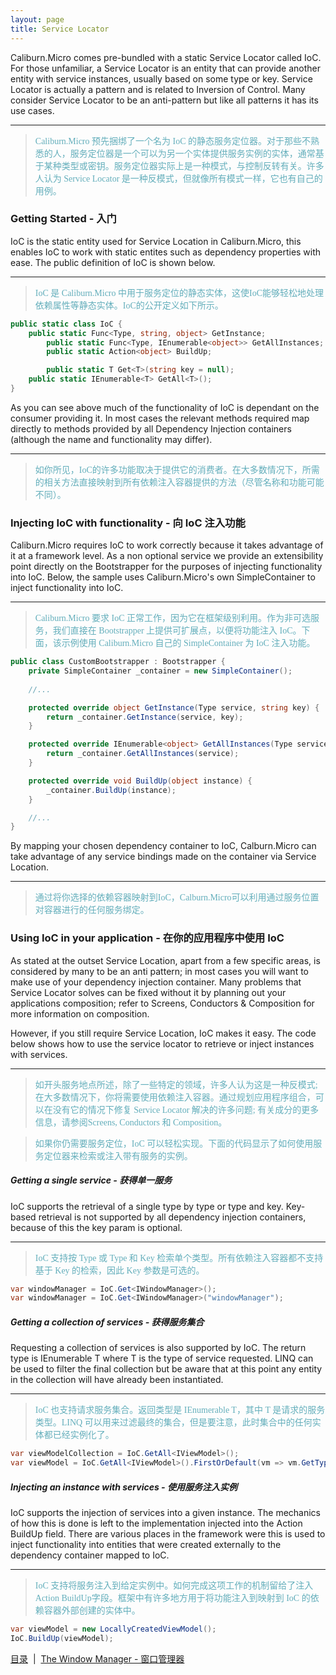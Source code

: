 ```yaml
---
layout: page
title: Service Locator
---
```


Caliburn.Micro comes pre-bundled with a static Service Locator called IoC. For those unfamiliar, a Service Locator is an entity that can provide another entity with service instances, usually based on some type or key. Service Locator is actually a pattern and is related to Inversion of Control. Many consider Service Locator to be an anti-pattern but like all patterns it has its use cases. 

---
><font color="#63aebb" face="微软雅黑">Caliburn.Micro 预先捆绑了一个名为 IoC 的静态服务定位器。对于那些不熟悉的人，服务定位器是一个可以为另一个实体提供服务实例的实体，通常基于某种类型或密钥。服务定位器实际上是一种模式，与控制反转有关。许多人认为 Service Locator 是一种反模式，但就像所有模式一样，它也有自己的用例。</font>

### Getting Started - 入门

IoC is the static entity used for Service Location in Caliburn.Micro, this enables IoC to work with static entites such as dependency properties with ease. The public definition of IoC is shown below.

---
><font color="#63aebb" face="微软雅黑">IoC 是 Caliburn.Micro 中用于服务定位的静态实体，这使IoC能够轻松地处理依赖属性等静态实体。IoC的公开定义如下所示。</font>

``` csharp
public static class IoC {
	public static Func<Type, string, object> GetInstance;
        public static Func<Type, IEnumerable<object>> GetAllInstances;
        public static Action<object> BuildUp;

        public static T Get<T>(string key = null);
	public static IEnumerable<T> GetAll<T>();
}
```

As you can see above much of the functionality of IoC is dependant on the consumer providing it. In most cases the relevant methods required map directly to methods provided by all Dependency Injection containers (although the name and functionality may differ).

---
><font color="#63aebb" face="微软雅黑">如你所见，IoC的许多功能取决于提供它的消费者。在大多数情况下，所需的相关方法直接映射到所有依赖注入容器提供的方法（尽管名称和功能可能不同）。</font>

### Injecting IoC with functionality - 向 IoC 注入功能

Caliburn.Micro requires IoC to work correctly because it takes advantage of it at a framework level. As a non optional service we provide an extensibility point directly on the Bootstrapper for the purposes of injecting functionality into IoC. Below, the sample uses Caliburn.Micro's own SimpleContainer to inject functionality into IoC.

---
><font color="#63aebb" face="微软雅黑">Caliburn.Micro 要求 IoC 正常工作，因为它在框架级别利用。作为非可选服务，我们直接在 Bootstrapper 上提供可扩展点，以便将功能注入 IoC。下面，该示例使用 Caliburn.Micro 自己的 SimpleContainer 为 IoC 注入功能。</font>

``` csharp
public class CustomBootstrapper : Bootstrapper {
	private SimpleContainer _container = new SimpleContainer();
		
	//...

	protected override object GetInstance(Type service, string key) {
		return _container.GetInstance(service, key);
	}

	protected override IEnumerable<object> GetAllInstances(Type service) {
		return _container.GetAllInstances(service);
	}

	protected override void BuildUp(object instance) {
		_container.BuildUp(instance);
	}

	//...
}
```

By mapping your chosen dependency container to IoC, Calburn.Micro can take advantage of any service bindings made on the container via Service Location. 

---
><font color="#63aebb" face="微软雅黑">通过将你选择的依赖容器映射到IoC，Calburn.Micro可以利用通过服务位置对容器进行的任何服务绑定。</font>

### Using IoC in your application - 在你的应用程序中使用 IoC

As stated at the outset Service Location, apart from a few specific areas, is considered by many to be an anti pattern; in most cases you will want to make use of your dependency injection container. Many problems that Service Locator solves can be fixed without it by planning out your applications composition; refer to Screens, Conductors & Composition for more information on composition.

However, if you still require Service Location, IoC makes it easy. The code below shows how to use the service locator to retrieve or inject instances with services.

---
><font color="#63aebb" face="微软雅黑">如开头服务地点所述，除了一些特定的领域，许多人认为这是一种反模式; 在大多数情况下，你将需要使用依赖注入容器。通过规划应用程序组合，可以在没有它的情况下修复 Service Locator 解决的许多问题; 有关成分的更多信息，请参阅Screens, Conductors 和 Composition。

>如果你仍需要服务定位，IoC 可以轻松实现。下面的代码显示了如何使用服务定位器来检索或注入带有服务的实例。</font>

##### Getting a single service - 获得单一服务

IoC supports the retrieval of a single type by type or type and key. Key-based retrieval is not supported by all dependency injection containers, because of this the key param is optional.

---
><font color="#63aebb" face="微软雅黑">IoC 支持按 Type 或 Type 和 Key 检索单个类型。所有依赖注入容器都不支持基于 Key 的检索，因此 Key 参数是可选的。</font>

``` csharp
var windowManager = IoC.Get<IWindowManager>();
var windowManager = IoC.Get<IWindowManager>("windowManager");
```

##### Getting a collection of services - 获得服务集合

Requesting a collection of services is also supported by IoC. The return type is IEnumerable T where T is the type of service requested. LINQ can be used to filter the final collection but be aware that at this point any entity in the collection will have already been instantiated.

---
><font color="#63aebb" face="微软雅黑">IoC 也支持请求服务集合。返回类型是 IEnumerable T，其中 T 是请求的服务类型。LINQ 可以用来过滤最终的集合，但是要注意，此时集合中的任何实体都已经实例化了。</font>

``` csharp
var viewModelCollection = IoC.GetAll<IViewModel>();
var viewModel = IoC.GetAll<IViewModel>().FirstOrDefault(vm => vm.GetType() == typeof(ShellViewModel));
```

##### Injecting an instance with services - 使用服务注入实例

IoC supports the injection of services into a given instance. The mechanics of how this is done is left to the implementation injected into the Action<Instance> BuildUp field. There are various places in the framework were this is used to inject functionality into entities that were created externally to the dependency container mapped to IoC.

---
><font color="#63aebb" face="微软雅黑">IoC 支持将服务注入到给定实例中。如何完成这项工作的机制留给了注入 Action<Instance> BuildUp字段。框架中有许多地方用于将功能注入到映射到 IoC 的依赖容器外部创建的实体中。</font>

``` csharp
var viewModel = new LocallyCreatedViewModel();
IoC.BuildUp(viewModel);
```

[目录](./index.md)&nbsp;&nbsp;|&nbsp;&nbsp;[The Window Manager - 窗口管理器](./window-manager.md)
